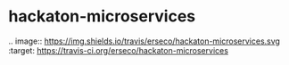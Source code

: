 # hackaton-microservices

.. image:: https://img.shields.io/travis/erseco/hackaton-microservices.svg
        :target: https://travis-ci.org/erseco/hackaton-microservices

